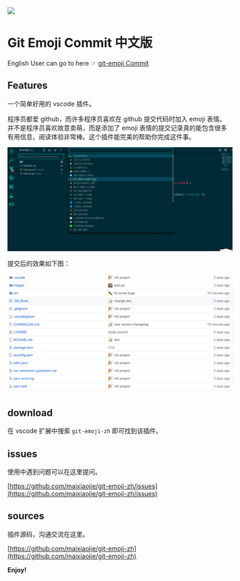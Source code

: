[![](https://vsmarketplacebadge.apphb.com/version-short/maixiaojie.git-emoji-zh.svg)](https://marketplace.visualstudio.com/items?itemName=maixiaojie.git-emoji-zh)

# Git Emoji Commit 中文版

English User can go to here ☞ [git-emoji Commit](https://github.com/maixiaojie/git-emoji)

## Features

一个简单好用的 vscode 插件。

程序员都爱 github，而许多程序员喜欢在 github 提交代码时加入 emoji 表情。 并不是程序员喜欢故意卖萌，而是添加了 emoji 表情的提交记录真的能包含很多有用信息，阅读体验非常棒。这个插件能完美的帮助你完成这件事。

![](images/features.gif)

提交后的效果如下图：

![](images/feature_main_rs.png)

## download 

在 vscode 扩展中搜索 `git-emoji-zh` 即可找到该插件。

## issues

使用中遇到问题可以在这里提问。

[https://github.com/maixiaojie/git-emoji-zh/issues](https://github.com/maixiaojie/git-emoji-zh/issues)

## sources

插件源码，沟通交流在这里。

[https://github.com/maixiaojie/git-emoji-zh](https://github.com/maixiaojie/git-emoji-zh)

**Enjoy!**
